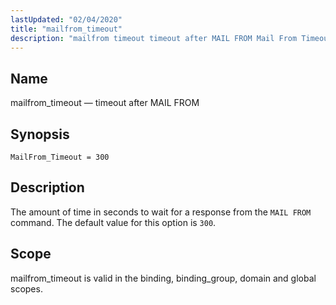 ```yaml
---
lastUpdated: "02/04/2020"
title: "mailfrom_timeout"
description: "mailfrom timeout timeout after MAIL FROM Mail From Timeout 300 The amount of time in seconds to wait for a response from the MAIL FROM command The default value for this option is 300 mailfrom timeout is valid in the binding binding group domain and global scopes..."
---
```


<a name="conf.ref.mailfrom_timeout"></a> 
## Name

mailfrom_timeout — timeout after MAIL FROM

## Synopsis

`MailFrom_Timeout = 300`

<a name="idp10041232"></a> 
## Description

The amount of time in seconds to wait for a response from the `MAIL FROM` command. The default value for this option is `300`.

<a name="idp10043792"></a> 
## Scope

mailfrom_timeout is valid in the binding, binding_group, domain and global scopes.
